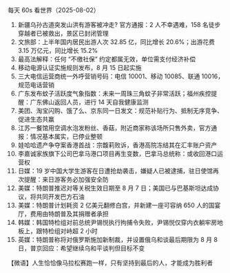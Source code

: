 每天 60s 看世界（2025-08-02）

1. 新疆乌孙古道突发山洪有游客被冲走? 官方通报：2 人不幸遇难，158 名徒步穿越者已被救出，景区已封闭管理
2. 文旅部：上半年国内居民出游人次 32.85 亿，同比增长 20.6%；出游花费 3.15 万亿元，同比增长 15.2%
3. 最高法解释：任何 “不缴社保” 约定都属无效，单位需支付经济补偿
4. 移动电源认证实施规则发布，8 月 15 日起实施
5. 三大电信运营商统一外呼营销号码：电信 10001、移动 10085、联通 10016，规范电话营销
6. 广东发布蚊子活跃度气象指数：未来一周珠三角蚊子非常活跃；福州疾控提醒：广东佛山返回人员，进行 14 天自我健康监测
7. 美团、淘宝闪购、饿了么、京东同一日发文：规范补贴行为、抵制无序竞争、促进生态共赢
8. 江苏一餐馆用空调水泡发粉丝、香菇，附近商家称该场所只售外卖，官方通报：情况基本属实，已停业整顿
9. 娃哈哈遗产争夺案香港首战：宗馥莉败诉，香港高院冻结其在汇丰账户资产
10. 李嘉诚家族旗下公司巴拿马港口项目再生变数，巴拿马总统称：或收回港口运营权
11. 日媒：19 岁中国大学生游客在日遭抢劫袭击，嫌疑人已被逮捕，驻日使馆再次提醒：来日游客务必加强安全防
12. 美媒：特朗普推迟对等关税生效日期至 8 月 7 日；美国已与巴基斯坦达成协议，将共同开发巴方石油
13. 美媒：特朗普计划耗资 2 亿美元翻修白宫，并新建一座可容纳 650 人的国宴厅，费用由特朗普及其捐赠者承担
14. 韩媒：韩国特检组对前总统尹锡悦执行拘捕令失败，尹锡悦仅穿内衣躺牢房地板上，跟特检组对峙超 2 小时
15. 英媒：特朗普称将对俄罗斯施加新制裁，并设置俄乌和谈最后期限为 8 月 8 日，普京回应：希望继续乌和平谈判但目标不变

【微语】人生恰恰像马拉松赛跑一样，只有坚持到最后的人，才能成为胜利者